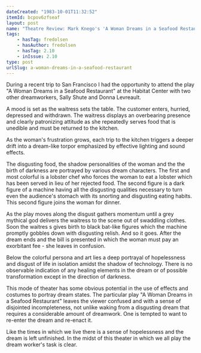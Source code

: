 ```yaml
---
dateCreated: "1983-10-01T11:32:52"
itemId: bcpov6zfseaf
layout: post
name: "Theatre Review: Mark Knego's 'A Woman Dreams in a Seafood Restaurant'"
tags:
    - hasTag: fredolsen
    - hasAuthor: fredolsen
    - hasTag: 2.10
    - inIssue: 2.10
type: post
urlSlug: a-woman-dreams-in-a-seafood-restaurant
---
```


During a recent trip to San Francisco I had the opportunity to attend the play "A Woman Dreams in a Seafood Restaurant" at the Habitat Center with two other dreamworkers, Sally Shute and Donna Levreault.

A mood is set as the waitress sets the table. The customer enters, hurried, depressed and withdrawn. The waitress displays an overbearing presence and clearly patronizing attitude as she repeatedly serves food that is unedible and must be returned to the kitchen.

As the woman's frustration grows, each trip to the kitchen triggers a deeper drift into a dream-like torpor emphasized by effective lighting and sound effects.

The disgusting food, the shadow personalities of the woman and the the birth of darkness are portrayed by various dream characters. The first and most colorful is a lobster chef who forces the woman to eat a lobster which has been served in lieu of her rejected food. The second figure is a dark figure of a machine having all the disgusting qualities necessary to turn even the audience's stomach with its snorting and disgusting eating habits. This second figure joins the woman for dinner.

As the play moves along the disgust gathers momentum until a grey mythical god delivers the waitress to the scene out of swaddling clothes. Soon the waitres s gives birth to black bat-like figures which the machine promptly gobbles down with disgusting relish. And so it goes. After the dream ends and the bill is presented in which the woman must pay an exorbitant fee - she leaves in confusion.

Below the colorful persona and art lies a deep portrayal of hopelessness and disgust of life in isolation amidst the shadow of technology. There is no observable indication of any healing elements in the dream or of possible transformation except in the direction of darkness.

This mode of theater has some obvious potential in the use of effects and costumes to portray dream states. The particular play "A Woman Dreams in a Seafood Restaurant" leaves the viewer confused and with a sense of disjointed incompleteness, not unlike waking from a disgusting dream that requires a considerable amount of dreamwork. One is tempted to want to re-enter the dream and re-enact it.

Like the times in which we live there is a sense of hopelessness and the dream is left unfinished. In the midst of this theater in which we all play the dream worker's task is clear.
